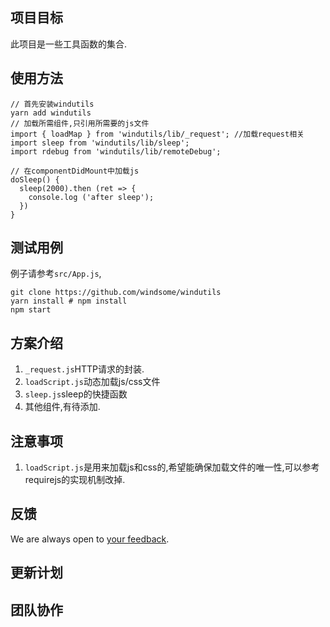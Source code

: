 ## 项目目标
此项目是一些工具函数的集合.

## 使用方法
```
// 首先安装windutils
yarn add windutils
// 加载所需组件,只引用所需要的js文件
import { loadMap } from 'windutils/lib/_request'; //加载request相关
import sleep from 'windutils/lib/sleep';
import rdebug from 'windutils/lib/remoteDebug';

// 在componentDidMount中加载js
doSleep() {
  sleep(2000).then (ret => {
    console.log ('after sleep');
  })
}
```

## 测试用例
例子请参考`src/App.js`,
```
git clone https://github.com/windsome/windutils
yarn install # npm install
npm start
```

## 方案介绍
1. `_request.js`HTTP请求的封装.
2. `loadScript.js`动态加载js/css文件
3. `sleep.js`sleep的快捷函数
10. 其他组件,有待添加.

## 注意事项
1. `loadScript.js`是用来加载js和css的,希望能确保加载文件的唯一性,可以参考requirejs的实现机制改掉.

## 反馈
We are always open to [your feedback](https://github.com/windsome/windutils/issues).

## 更新计划

## 团队协作
